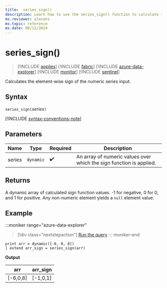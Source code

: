 ```yaml
---
title:  series_sign()
description: Learn how to use the series_sign() function to calculate the element-wise sign of the numeric series input.
ms.reviewer: alexans
ms.topic: reference
ms.date: 08/11/2024
---
```

# series_sign()

> [!INCLUDE [applies](../includes/applies-to-version/applies.md)] [!INCLUDE [fabric](../includes/applies-to-version/fabric.md)] [!INCLUDE [azure-data-explorer](../includes/applies-to-version/azure-data-explorer.md)] [!INCLUDE [monitor](../includes/applies-to-version/monitor.md)] [!INCLUDE [sentinel](../includes/applies-to-version/sentinel.md)]

Calculates the element-wise sign of the numeric series input.

## Syntax

`series_sign(`*series*`)`

[!INCLUDE [syntax-conventions-note](../includes/syntax-conventions-note.md)]

## Parameters

| Name | Type | Required | Description |
|--|--|--|--|
| *series* | `dynamic` |  :heavy_check_mark: | An array of numeric values over which the sign function is applied.|

## Returns

A dynamic array of calculated sign function values. -1 for negative, 0 for 0, and 1 for positive. Any non-numeric element yields a `null` element value.

## Example

:::moniker range="azure-data-explorer"
> [!div class="nextstepaction"]
> <a href="https://dataexplorer.azure.com/clusters/help/databases/Samples?query=H4sIAAAAAAAAAysoyswrUUgsKlKwVUipzEvMzUzWiNY101Ew0FGwiNXkqlFIrShJzUsBKYkvzkzPA6orTi3KTC0G8zSAwpoAa5KS9UQAAAA=" target="_blank">Run the query</a>
::: moniker-end

```kusto
print arr = dynamic([-6, 0, 8])
| extend arr_sign = series_sign(arr)
```

**Output**

|arr|arr_sign|
|---|---|
|[-6,0,8]|[-1,0,1]|
